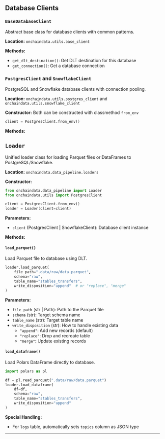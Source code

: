 ## Database Clients

### `BaseDatabaseClient`

Abstract base class for database clients with common patterns.

**Location:** `onchaindata.utils.base_client`

**Methods:**
- `get_dlt_destination()`: Get DLT destination for this database
- `get_connection()`: Get a database connection


### `PostgresClient` and `SnowflakeClient`

PostgreSQL and Snowflake database clients with connection pooling.

**Location:** `onchaindata.utils.postgres_client` and `onchaindata.utils.snowflake_client`

**Constructor:**
Both can be constructed with classmethod `from_env` 

```python
client = PostgresClient.from_env()
```

**Methods:**






## `Loader`

Unified loader class for loading Parquet files or DataFrames to PostgreSQL/Snowflake.

**Location:** `onchaindata.data_pipeline.loaders`

**Constructor:**
```python
from onchaindata.data_pipeline import Loader
from onchaindata.utils import PostgresClient

client = PostgresClient.from_env()
loader = Loader(client=client)
```

**Parameters:**

- `client` (PostgresClient | SnowflakeClient): Database client instance

**Methods:**

#### `load_parquet()`
Load Parquet file to database using DLT.

```python
loader.load_parquet(
    file_path=".data/raw/data.parquet",
    schema="raw",
    table_name="stables_transfers",
    write_disposition="append"  # or "replace", "merge"
)
```

**Parameters:**

- `file_path` (str | Path): Path to the Parquet file
- `schema` (str): Target schema name
- `table_name` (str): Target table name
- `write_disposition` (str): How to handle existing data
  - `"append"`: Add new records (default)
  - `"replace"`: Drop and recreate table
  - `"merge"`: Update existing records

#### `load_dataframe()`
Load Polars DataFrame directly to database.

```python
import polars as pl

df = pl.read_parquet(".data/raw/data.parquet")
loader.load_dataframe(
    df=df,
    schema="raw",
    table_name="stables_transfers",
    write_disposition="append"
)
```

**Special Handling:**

- For `logs` table, automatically sets `topics` column as JSON type

---

